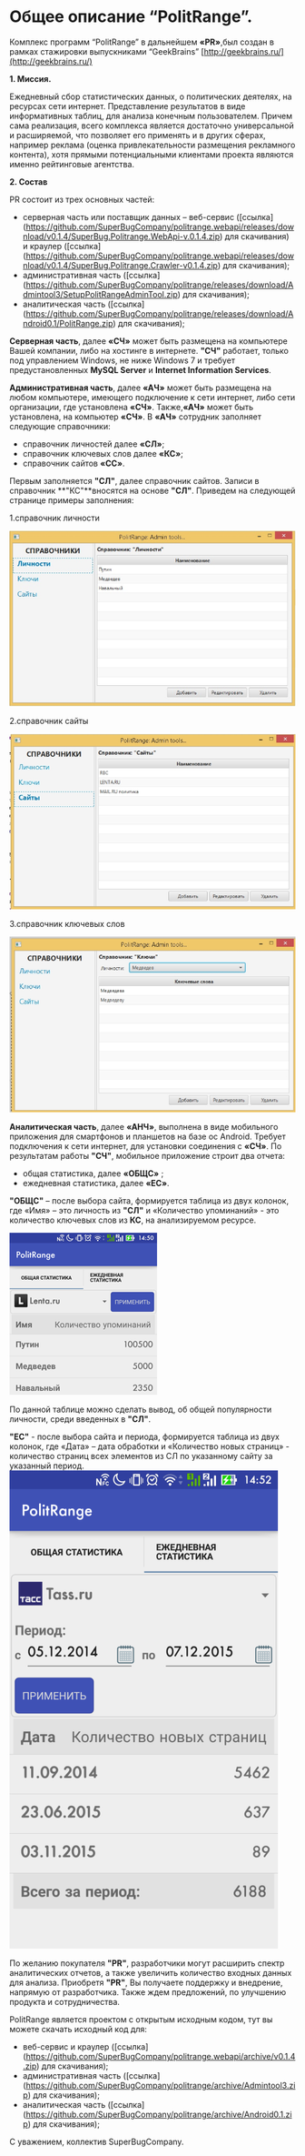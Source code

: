 # Общее описание “PolitRange”.
Комплекс программ “PolitRange” в дальнейшем **«PR»**,был создан в рамках стажировки выпускниками “GeekBrains” [http://geekbrains.ru/](http://geekbrains.ru/)

**1. Миссия.**

Ежедневный сбор статистических данных, о политических деятелях, на ресурсах сети интернет. Представление результатов в виде информативных таблиц, для анализа конечным пользователем. Причем сама реализация, всего комплекса является достаточно  универсальной и расширяемой, что позволяет его применять и в других сферах, например реклама (оценка привлекательности размещения рекламного контента),  хотя прямыми потенциальными клиентами проекта являются именно рейтинговые агентства.

**2. Состав**

PR состоит из трех основных частей:

* серверная часть  или поставщик данных –  веб-сервис ([ссылка] (https://github.com/SuperBugCompany/politrange.webapi/releases/download/v0.1.4/SuperBug.Politrange.WebApi-v.0.1.4.zip) для скачивания) и краулер ([ссылка] (https://github.com/SuperBugCompany/politrange.webapi/releases/download/v0.1.4/SuperBug.Politrange.Crawler-v0.1.4.zip) для скачивания);
* административная часть ([ссылка] (https://github.com/SuperBugCompany/politrange/releases/download/Admintool3/SetupPolitRangeAdminTool.zip) для скачивания);
* аналитическая часть ([ссылка] (https://github.com/SuperBugCompany/politrange/releases/download/Android0.1/PolitRange.zip) для скачивания);

**Серверная часть**, далее **«СЧ»** может быть размещена на компьютере Вашей компании, либо на хостинге в интернете.  **"СЧ"** работает, только под управлением Windows, не ниже Windows 7 и требует предустановленных **MySQL Server** и **Internet Information Services**.

**Административная часть**, далее **«АЧ»** может быть размещена на любом компьютере, имеющего подключение к сети интернет, либо сети организации, где установлена **«СЧ»**. Также,**«АЧ»** может быть установлена, на компьютер **«СЧ»**.
В **«АЧ»** сотрудник заполняет следующие справочники:
*  справочник личностей далее **«СЛ»**; 
*  справочник ключевых слов далее **«КС»**; 
*  справочник сайтов **«СС»**.

Первым заполняется **"СЛ"**, далее справочник сайтов. Записи в справочник  **"КС"**вносятся на основе **"СЛ"**. Приведем на следующей странице примеры заполнения:

1.справочник личности

![справочник личности](https://github.com/SuperBugCompany/politrange/blob/master/admintool/screenshots/scr01.jpg)

2.справочник сайты

![справочник сайты](https://github.com/SuperBugCompany/politrange/blob/master/admintool/screenshots/scr06.jpg)

3.справочник ключевых слов

![справочник ключевые слова](https://github.com/SuperBugCompany/politrange/blob/master/admintool/screenshots/scr03.jpg)

**Аналитическая часть**, далее **«АНЧ»**, выполнена в виде мобильного приложения для смартфонов и планшетов на базе ос Android. Требует подключения к сети интернет, для установки соединения с **«СЧ»**. По результатам работы **"СЧ"**, мобильное приложение строит два отчета:

* общая  статистика, далее **«ОБЩС»** ;
* ежедневная статистика,  далее **«EC»**. 

**"ОБЩС"** – после выбора сайта, формируется таблица из двух колонок, где «Имя» – это личность из **"СЛ"** и «Количество упоминаний» - это количество ключевых слов из **КС**, на анализируемом ресурсе.

![первый отчет](https://github.com/SuperBugCompany/politrange/blob/master/admintool/screenshots/abdr_scr01.png)

По данной таблице можно сделать вывод, об общей популярности личности, среди введенных в **"СЛ"**.

**"ЕС"** - после выбора сайта и периода, формируется таблица из двух колонок, где «Дата» – дата обработки и «Количество новых страниц» - количество страниц всех элементов из СЛ по указанному сайту за указанный период.
![](https://github.com/SuperBugCompany/politrange/blob/master/admintool/screenshots/abdr_scr02.png)

По желанию покупателя **"PR"**, разработчики могут расширить спектр аналитических отчетов, а также увеличить количество входных данных для анализа. Приобретя **"PR"**, Вы получаете поддержку и внедрение, напрямую от разработчика. Также ждем предложений, по улучшению продукта и сотрудничества.

PolitRange является проектом с открытым исходным кодом, тут вы можете скачать исходный код для:
* веб-сервис и краулер ([ссылка] (https://github.com/SuperBugCompany/politrange.webapi/archive/v0.1.4.zip) для скачивания);
* административная часть ([ссылка] (https://github.com/SuperBugCompany/politrange/archive/Admintool3.zip) для скачивания);
* аналитическая часть ([ссылка] (https://github.com/SuperBugCompany/politrange/archive/Android0.1.zip) для скачивания);


С уважением, 
коллектив SuperBugCompany.
